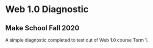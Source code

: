 # Web 1.0 Diagnostic
## Make School Fall 2020

A simple diagnostic completed to test out of Web 1.0 course Term 1. 
